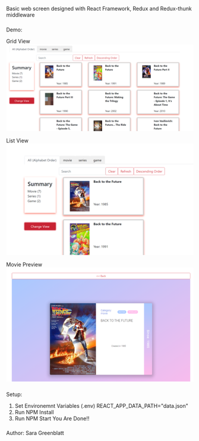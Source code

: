 Basic web screen designed with React Framework, Redux and Redux-thunk middleware
###

Demo:

Grid View
![Grid View](./public/gridView.png)

List View
![List View](./public/listView.png)

Movie Preview
![Movie](./public/mediaPreview.png)
###
Setup:
1. Set Environemnt Variables (.env)
  REACT_APP_DATA_PATH="data.json"
2. Run NPM Install
3. Run NPM Start
You Are Done!!
###
Author: Sara Greenblatt
